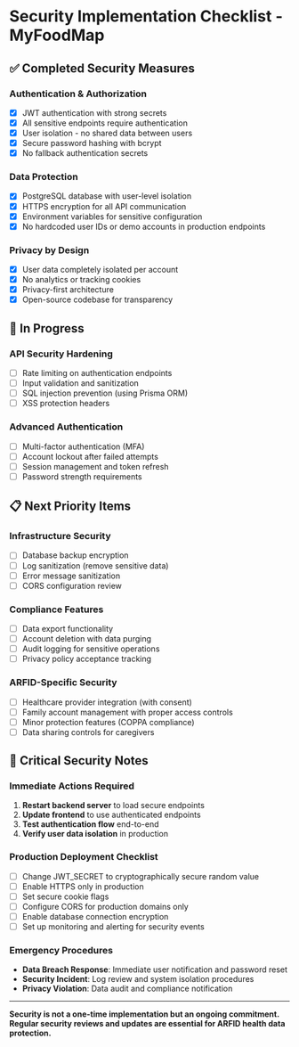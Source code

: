 # Security Implementation Checklist - MyFoodMap

## ✅ Completed Security Measures

### Authentication & Authorization
- [x] JWT authentication with strong secrets
- [x] All sensitive endpoints require authentication
- [x] User isolation - no shared data between users
- [x] Secure password hashing with bcrypt
- [x] No fallback authentication secrets

### Data Protection
- [x] PostgreSQL database with user-level isolation
- [x] HTTPS encryption for all API communication
- [x] Environment variables for sensitive configuration
- [x] No hardcoded user IDs or demo accounts in production endpoints

### Privacy by Design
- [x] User data completely isolated per account
- [x] No analytics or tracking cookies
- [x] Privacy-first architecture
- [x] Open-source codebase for transparency

## 🔄 In Progress

### API Security Hardening
- [ ] Rate limiting on authentication endpoints
- [ ] Input validation and sanitization
- [ ] SQL injection prevention (using Prisma ORM)
- [ ] XSS protection headers

### Advanced Authentication
- [ ] Multi-factor authentication (MFA)
- [ ] Account lockout after failed attempts
- [ ] Session management and token refresh
- [ ] Password strength requirements

## 📋 Next Priority Items

### Infrastructure Security
- [ ] Database backup encryption
- [ ] Log sanitization (remove sensitive data)
- [ ] Error message sanitization
- [ ] CORS configuration review

### Compliance Features
- [ ] Data export functionality
- [ ] Account deletion with data purging
- [ ] Audit logging for sensitive operations
- [ ] Privacy policy acceptance tracking

### ARFID-Specific Security
- [ ] Healthcare provider integration (with consent)
- [ ] Family account management with proper access controls
- [ ] Minor protection features (COPPA compliance)
- [ ] Data sharing controls for caregivers

## 🚨 Critical Security Notes

### Immediate Actions Required
1. **Restart backend server** to load secure endpoints
2. **Update frontend** to use authenticated endpoints
3. **Test authentication flow** end-to-end
4. **Verify user data isolation** in production

### Production Deployment Checklist
- [ ] Change JWT_SECRET to cryptographically secure random value
- [ ] Enable HTTPS only in production
- [ ] Set secure cookie flags
- [ ] Configure CORS for production domains only
- [ ] Enable database connection encryption
- [ ] Set up monitoring and alerting for security events

### Emergency Procedures
- **Data Breach Response**: Immediate user notification and password reset
- **Security Incident**: Log review and system isolation procedures
- **Privacy Violation**: Data audit and compliance notification

---

**Security is not a one-time implementation but an ongoing commitment.**  
**Regular security reviews and updates are essential for ARFID health data protection.**
